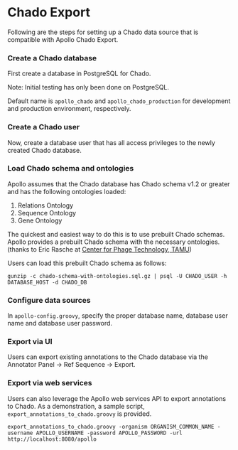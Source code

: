 # Chado Export

Following are the steps for setting up a Chado data source that is compatible with Apollo Chado Export.

### Create a Chado database

First create a database in PostgreSQL for Chado.

Note: Initial testing has only been done on PostgreSQL.

Default name is `apollo_chado` and `apollo_chado_production` for development and production environment, respectively.

### Create a Chado user

Now, create a database user that has all access privileges to the newly created Chado database.

### Load Chado schema and ontologies

Apollo assumes that the Chado database has Chado schema v1.2  or greater and has the following ontologies loaded:
1. Relations Ontology
2. Sequence Ontology
3. Gene Ontology


The quickest and easiest way to do this is to use prebuilt Chado schemas.
Apollo provides a prebuilt Chado schema with the necessary ontologies. (thanks to Eric Rasche at [Center for Phage Technology, TAMU](https://cpt.tamu.edu/computer-resources/chado-prebuilt-schema/))


Users can load this prebuilt Chado schema as follows:
```
gunzip -c chado-schema-with-ontologies.sql.gz | psql -U CHADO_USER -h DATABASE_HOST -d CHADO_DB
```


### Configure data sources

In `apollo-config.groovy`, specify the proper database name, database user name and database user password.

### Export via UI

Users can export existing annotations to the Chado database via the Annotator Panel -> Ref Sequence -> Export.

### Export via web services

Users can also leverage the Apollo web services API to export annotations to Chado.
As a demonstration, a sample script, `export_annotations_to_chado.groovy` is provided.

```
export_annotations_to_chado.groovy -organism ORGANISM_COMMON_NAME -username APOLLO_USERNAME -password APOLLO_PASSWORD -url http://localhost:8080/apollo
```
